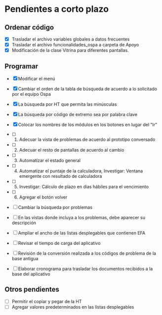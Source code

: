 # Pendientes a corto plazo

## Ordenar código
- [x] Trasladar el archivo variables globales a datos frecuentes
- [x] Trasladar el archivo funcionalidades_ospa a carpeta de Apoyo
- [x] Modificación de la clase Vitrina para diferentes pantallas.

## Programar
- [x] Modificar el menú
- [x] Cambiar el orden de la tabla de búsqueda de acuerdo a lo solicitado por el equipo Ospa
- [x] La búsqueda por HT que permita las minúsculas
- [x] La búsqueda por código de extremo sea por palabra clave
- [x] Colocar los nombres de los módulos en los botones en lugar del "Ir"
- [ ] 1) Adecuar la vista de problemas de acuerdo al prototipo conversado
- [ ] 2) Adecuar el resto de pantallas de acuerdo al cambio
- [ ] 3) Automatizar el estado general
- [ ] 4) Automatizar el puntaje de la calculadora, Investigar: Ventana emergente con resultado de calculadora
- [ ] 5) Investigar: Cálculo de plazo en días hábiles para el vencimiento
- [ ] 6) Agregar el botón volver
- [ ] Cambiar la búsqueda por problemas
- [ ] En las vistas donde incluya a los problemas, debe aparecer su descripción
- [ ] Ampliar el ancho de las listas desplegables que contienen EFA
- [ ] Revisar el tiempo de carga del aplicativo
- [ ] Revisión de la conversión realizada a los códigos de problema de la base antigua
- [ ] Elaborar cronograma para trasladar los documentos recibidos a la base del aplicativo


## Otros pendientes
- [ ] Permitir el copiar y pegar de la HT
- [ ] Agregar valores predeterminados en las listas desplegables
